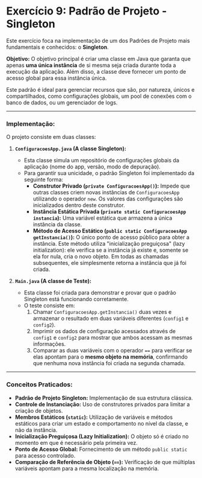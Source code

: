 # Exercício 9: Padrão de Projeto - Singleton

Este exercício foca na implementação de um dos Padrões de Projeto mais fundamentais e conhecidos: o **Singleton**.

**Objetivo:**
O objetivo principal é criar uma classe em Java que garanta que apenas **uma única instância** de si mesma seja criada durante toda a execução da aplicação. Além disso, a classe deve fornecer um ponto de acesso global para essa instância única.

Este padrão é ideal para gerenciar recursos que são, por natureza, únicos e compartilhados, como configurações globais, um pool de conexões com o banco de dados, ou um gerenciador de logs.

---

### Implementação:

O projeto consiste em duas classes:

1.  **`ConfiguracoesApp.java` (A classe Singleton):**
    * Esta classe simula um repositório de configurações globais da aplicação (nome do app, versão, modo de depuração).
    * Para garantir sua unicidade, o padrão Singleton foi implementado da seguinte forma:
        * **Construtor Privado (`private ConfiguracoesApp()`):** Impede que outras classes criem novas instâncias de `ConfiguracoesApp` utilizando o operador `new`. Os valores das configurações são inicializados dentro deste construtor.
        * **Instância Estática Privada (`private static ConfiguracoesApp instancia`):** Uma variável estática que armazena a única instância da classe.
        * **Método de Acesso Estático (`public static ConfiguracoesApp getInstancia()`):** O único ponto de acesso público para obter a instância. Este método utiliza "inicialização preguiçosa" (lazy initialization): ele verifica se a instância já existe e, somente se ela for nula, cria o novo objeto. Em todas as chamadas subsequentes, ele simplesmente retorna a instância que já foi criada.

2.  **`Main.java` (A classe de Teste):**
    * Esta classe foi criada para demonstrar e provar que o padrão Singleton está funcionando corretamente.
    * O teste consiste em:
        1.  Chamar `ConfiguracoesApp.getInstancia()` duas vezes e armazenar o resultado em duas variáveis diferentes (`config1` e `config2`).
        2.  Imprimir os dados de configuração acessados através de `config1` e `config2` para mostrar que ambos acessam as mesmas informações.
        3.  Comparar as duas variáveis com o operador `==` para verificar se elas apontam para o **mesmo objeto na memória**, confirmando que nenhuma nova instância foi criada na segunda chamada.

---

### Conceitos Praticados:

* **Padrão de Projeto Singleton:** Implementação de sua estrutura clássica.
* **Controle de Instanciação:** Uso de construtores privados para limitar a criação de objetos.
* **Membros Estáticos (`static`):** Utilização de variáveis e métodos estáticos para criar um estado e comportamento no nível da classe, e não da instância.
* **Inicialização Preguiçosa (Lazy Initialization):** O objeto só é criado no momento em que é necessário pela primeira vez.
* **Ponto de Acesso Global:** Fornecimento de um método `public static` para acesso controlado.
* **Comparação de Referência de Objeto (`==`):** Verificação de que múltiplas variáveis apontam para a mesma localização na memória.